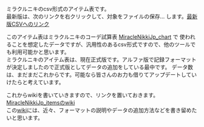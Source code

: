 ミラクルニキのcsv形式のアイテム表です。  
最新版は、次のリンクを右クリックして、対象をファイルの保存... します。[最新版CSVへのリンク](https://github.com/koala31/MiracleNikkiJp_items/raw/master/MiracleNikkiJp_items.csv)  

このアイテム表はミラクルニキのコーデ試算表 [MiracleNikkiJp_chart](https://github.com/koala31/MiracleNikkiJp_chart) で
使われることを想定したデータですが、汎用性のあるcsv形式ですので、他のツールでも利用可能かと思います。    
ミラクルニキのアイテム表は、現在正式版です。アルファ版で記録フォーマットが決定しましたので正式版としてデータの追加をしている最中です。
データ数は、まだまだこれからです。可能なら皆さんのお力も借りてアップデートしていけたらと考えています。

これからwikiを書いていきますので、リンクを置いておきます。  
[MiracleNikkiJp_itemsのwiki](https://github.com/koala31/MiracleNikkiJp_items/wiki)  
この[wiki](https://github.com/koala31/MiracleNikkiJp_items/wiki)には、近々、フォーマットの説明やデータの追加方法などを書き留めたいと思います。  
